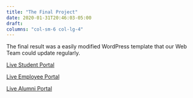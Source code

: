 ```yaml
---
title: "The Final Project"
date: 2020-01-31T20:46:03-05:00
draft: 
columns: "col-sm-6 col-lg-4"
---
```

The final result was a easily modified WordPress template that our Web Team could update regularly.

[Live Student Portal](http://students.dixie.edu)

[Live Employee Portal](http://employees.dixie.edu)

[Live Alumni Portal](http://alumni.dixie.edu)